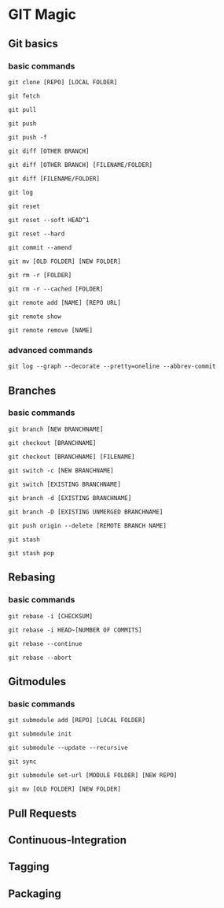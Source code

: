 # GIT Magic

## Git basics

### basic commands
    git clone [REPO] [LOCAL FOLDER]
    
    git fetch
    
    git pull

    git push
    
    git push -f 

    git diff [OTHER BRANCH]
    
    git diff [OTHER BRANCH] [FILENAME/FOLDER]
    
    git diff [FILENAME/FOLDER]

    git log
    
    git reset
    
    git reset --soft HEAD^1
    
    git reset --hard
    
    git commit --amend
    
    git mv [OLD FOLDER] [NEW FOLDER]
    
    git rm -r [FOLDER]
    
    git rm -r --cached [FOLDER]

    git remote add [NAME] [REPO URL]
    
    git remote show
    
    git remote remove [NAME]
    
### advanced commands 
    git log --graph --decorate --pretty=oneline --abbrev-commit

## Branches

### basic commands
    git branch [NEW BRANCHNAME]
    
    git checkout [BRANCHNAME]
    
    git checkout [BRANCHNAME] [FILENAME]
    
    git switch -c [NEW BRANCHNAME]
    
    git switch [EXISTING BRANCHNAME]
    
    git branch -d [EXISTING BRANCHNAME]
    
    git branch -D [EXISTING UNMERGED BRANCHNAME]

    git push origin --delete [REMOTE BRANCH NAME]
    
    git stash
    
    git stash pop

## Rebasing

### basic commands
    git rebase -i [CHECKSUM]
    
    git rebase -i HEAD~[NUMBER OF COMMITS]
    
    git rebase --continue
    
    git rebase --abort

## Gitmodules

### basic commands
    git submodule add [REPO] [LOCAL FOLDER]
    
    git submodule init
    
    git submodule --update --recursive
    
    git sync
    
    git submodule set-url [MODULE FOLDER] [NEW REPO]
    
    git mv [OLD FOLDER] [NEW FOLDER]

## Pull Requests

## Continuous-Integration

## Tagging

## Packaging